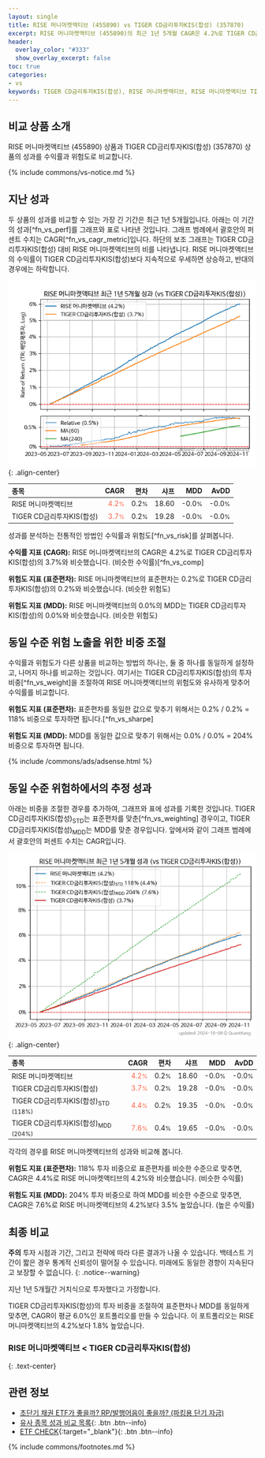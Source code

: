 ```yaml
---
layout: single
title: RISE 머니마켓액티브 (455890) vs TIGER CD금리투자KIS(합성) (357870)
excerpt: RISE 머니마켓액티브 (455890)의 최근 1년 5개월 CAGR은 4.2%로 TIGER CD금리투자KIS(합성) (357870)의 3.7%와 비슷했습니다.
header:
  overlay_color: "#333"
  show_overlay_excerpt: false
toc: true
categories:
- vs
keywords: TIGER CD금리투자KIS(합성), RISE 머니마켓액티브, RISE 머니마켓액티브 TIGER CD금리투자KIS(합성) 비교, 455890, 357870, 455890 455890 비교
---
```


## 비교 상품 소개


RISE 머니마켓액티브 (455890) 상품과 TIGER CD금리투자KIS(합성) (357870) 상품의 성과를 수익률과 위험도로 비교합니다.





{% include commons/vs-notice.md %}

## 지난 성과

두 상품의 성과를 비교할 수 있는 가장 긴 기간은 최근 1년 5개월입니다. 아래는 이 기간의 성과[^fn_vs_perf]를 그래프와 표로 나타낸 것입니다.
그래프 범례에서 괄호안의 퍼센트 수치는 CAGR[^fn_vs_cagr_metric]입니다.
하단의 보조 그래프는 TIGER CD금리투자KIS(합성) 대비 RISE 머니마켓액티브의 비를 나타냅니다.
RISE 머니마켓액티브의 수익률이 TIGER CD금리투자KIS(합성)보다 지속적으로 우세하면 상승하고, 반대의 경우에는 하락합니다.

![RISE 머니마켓액티브](/vs/images/455890-vs-357870_dual.png){: .align-center}

| **종목** | **CAGR** | **편차** | **샤프** | **MDD** | **AvDD** |
| :------------ | ------: | -----------: | -------: | ------: | -------: |
| RISE 머니마켓액티브 | <span style="color: tomato">4.2<small>%</small></span> | 0.2<small>%</small> | 18.60 | -0.0<small>%</small> | -0.0<small>%</small> |
| TIGER CD금리투자KIS(합성) | <span style="color: tomato">3.7<small>%</small></span> | 0.2<small>%</small> | 19.28 | -0.0<small>%</small> | -0.0<small>%</small> |

<!-- more -->


성과를 분석하는 전통적인 방법인 수익률과 위험도[^fn_vs_risk]를 살펴봅니다.

**수익률 지표 (CAGR):** RISE 머니마켓액티브의 CAGR은 4.2%로 TIGER CD금리투자KIS(합성)의 3.7%와 비슷했습니다. (비슷한 수익률)[^fn_vs_comp]

**위험도 지표 (표준편차):** RISE 머니마켓액티브의 표준편차는 0.2%로 TIGER CD금리투자KIS(합성)의 0.2%와 비슷했습니다. (비슷한 위험도)

**위험도 지표 (MDD):** RISE 머니마켓액티브의 0.0%의 MDD는 TIGER CD금리투자KIS(합성)의 0.0%와 비슷했습니다. (비슷한 위험도)



## 동일 수준 위험 노출을 위한 비중 조절

수익률과 위험도가 다른 상품을 비교하는 방법의 하나는, 둘 중 하나를 동일하게 설정하고, 나머지 하나를 비교하는 것입니다.
여기서는 TIGER CD금리투자KIS(합성)의 투자 비중[^fn_vs_weight]을 조절하여 RISE 머니마켓액티브의 위험도와 유사하게 맞추어 수익률를 비교합니다.

**위험도 지표 (표준편차):** 표준편차를 동일한 값으로 맞추기 위해서는 0.2% / 0.2% = 118% 비중으로 투자하면 됩니다.[^fn_vs_sharpe]

**위험도 지표 (MDD):** MDD를 동일한 값으로 맞추기 위해서는 0.0% / 0.0% = 204% 비중으로 투자하면 됩니다.


{% include /commons/ads/adsense.html %}



## 동일 수준 위험하에서의 추정 성과

아래는 비중을 조절한 경우를 추가하여, 그래프와 표에 성과를 기록한 것입니다.
TIGER CD금리투자KIS(합성)<sub>STD</sub>는 표준편차를 맞춘[^fn_vs_weighting] 경우이고, TIGER CD금리투자KIS(합성)<sub>MDD</sub>는 MDD를 맞춘 경우입니다.
앞에서와 같이 그래프 범례에서 괄호안의 퍼센트 수치는 CAGR입니다.


![RISE 머니마켓액티브](/vs/images/455890-vs-357870.png){: .align-center}



| **종목** | **CAGR** | **편차** | **샤프** | **MDD** | **AvDD** |
| :------------ | ------: | -----------: | -------: | ------: | -------: |
| RISE 머니마켓액티브 | <span style="color: tomato">4.2<small>%</small></span> | 0.2<small>%</small> | 18.60 | -0.0<small>%</small> | -0.0<small>%</small> |
| TIGER CD금리투자KIS(합성) | <span style="color: tomato">3.7<small>%</small></span> | 0.2<small>%</small> | 19.28 | -0.0<small>%</small> | -0.0<small>%</small> |
| TIGER CD금리투자KIS(합성)<sub>STD</sub> <small>(118%)</small> | <span style="color: tomato">4.4<small>%</small></span> | 0.2<small>%</small> | 19.35 | -0.0<small>%</small> | -0.0<small>%</small> |
| TIGER CD금리투자KIS(합성)<sub>MDD</sub> <small>(204%)</small> | <span style="color: tomato">7.6<small>%</small></span> | 0.4<small>%</small> | 19.65 | -0.0<small>%</small> | -0.0<small>%</small> |



각각의 경우를 RISE 머니마켓액티브의 성과와 비교해 봅니다.

**위험도 지표 (표준편차):** 118% 투자 비중으로 표준편차를 비슷한 수준으로 맞추면, CAGR은 4.4%로 RISE 머니마켓액티브의 4.2%와 비슷했습니다. (비슷한 수익률)

**위험도 지표 (MDD):** 204% 투자 비중으로 하여 MDD를 비슷한 수준으로 맞추면, CAGR은 7.6%로 RISE 머니마켓액티브의 4.2%보다 3.5% 높았습니다. (높은 수익률)




## 최종 비교

**주의** 투자 시점과 기간, 그리고 전략에 따라 다른 결과가 나올 수 있습니다. 백테스트 기간이 짧은 경우 통계적 신뢰성이 떨어질 수 있습니다. 미래에도 동일한 경향이 지속된다고 보장할 수 없습니다.
{: .notice--warning}

지난 1년 5개월간 거치식으로 투자했다고 가정합니다.

TIGER CD금리투자KIS(합성)의 투자 비중을 조절하여 표준편차나 MDD를 동일하게 맞추면, CAGR이 평균 6.0%인 포트폴리오를 만들 수 있습니다.
이 포트폴리오는 RISE 머니마켓액티브의 4.2%보다 1.8% 높았습니다.

### RISE 머니마켓액티브	&lt; TIGER CD금리투자KIS(합성)
{: .text-center}


## 관련 정보

- [초단기 채권 ETF가 좋을까? RP/발행어음이 좋을까? (파킹용 단기 자금)](https://kongdori.tistory.com/207)
- [유사 종목 성과 비교 목록](/vs/){: .btn .btn--info}
- [ETF CHECK](https://www.etfcheck.co.kr/mobile/etpitem/357870/compare?compCode%5B%5D=455890){:target="_blank"}{: .btn .btn--info}

{% include commons/footnotes.md %}
